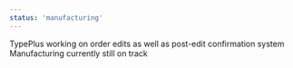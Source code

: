 ```yaml
---
status: 'manufacturing'
---
```

TypePlus working on order edits as well as post-edit confirmation system  
Manufacturing currently still on track